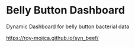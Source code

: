 # Belly Button Dashboard
Dynamic Dashboard for belly button bacterial data

https://roy-mojica.github.io/syn_beef/
